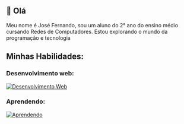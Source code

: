 ## 👋 Olá

Meu nome é José Fernando, sou um aluno do 2° ano do ensino médio cursando Redes de Computadores.
Estou explorando o mundo da programação e tecnologia


## Minhas Habilidades:

### Desenvolvimento web:
[![Desenvolvimento Web](https://skillicons.dev/icons?i=html,css,js,ts,react,nodejs)](https://skillicons.dev)

### Aprendendo: 
[![Aprendendo](https://skillicons.dev/icons?i=c,cpp,neovim)](https://skillicons.dev)
